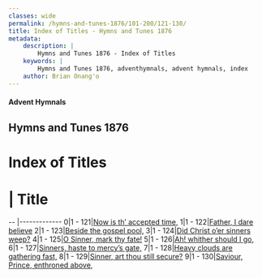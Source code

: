```yaml
---
classes: wide
permalink: /hymns-and-tunes-1876/101-200/121-130/
title: Index of Titles - Hymns and Tunes 1876
metadata:
    description: |
        Hymns and Tunes 1876 - Index of Titles
    keywords: |
        Hymns and Tunes 1876, adventhymnals, advent hymnals, index
    author: Brian Onang'o
---
```


#### Advent Hymnals

## Hymns and Tunes 1876

# Index of Titles
# | Title                        
-- |-------------
0|1 - 121|[Now is th’ accepted time,](/101-200/121-130/01.Now-is-th’-accepted-time,)
1|1 - 122|[Father, I dare believe](/101-200/121-130/02.Father,-I-dare-believe)
2|1 - 123|[Beside the gospel pool,](/101-200/121-130/03.Beside-the-gospel-pool,)
3|1 - 124|[Did Christ o’er sinners weep?](/101-200/121-130/04.Did-Christ-o’er-sinners-weep)
4|1 - 125|[O Sinner, mark thy fate!](/101-200/121-130/05.O-Sinner,-mark-thy-fate!)
5|1 - 126|[Ah! whither should I go,](/101-200/121-130/06.Ah!-whither-should-I-go,)
6|1 - 127|[Sinners, haste to mercy’s gate,](/101-200/121-130/07.Sinners,-haste-to-mercy’s-gate,)
7|1 - 128|[Heavy clouds are gathering fast,](/101-200/121-130/08.Heavy-clouds-are-gathering-fast,)
8|1 - 129|[Sinner, art thou still secure?](/101-200/121-130/09.Sinner,-art-thou-still-secure)
9|1 - 130|[Saviour, Prince, enthroned above,](/101-200/121-130/10.Saviour,-Prince,-enthroned-above,)